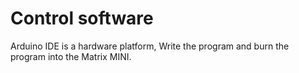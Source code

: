 Control software
====

Arduino IDE is a hardware platform, Write the program and burn the program into the Matrix MINI.

